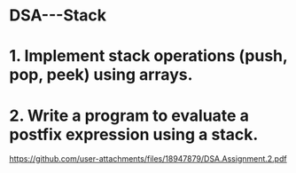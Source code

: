 # DSA---Stack

# 1. Implement stack operations (push, pop, peek) using arrays.
# 2. Write a program to evaluate a postfix expression using a stack.

https://github.com/user-attachments/files/18947879/DSA.Assignment.2.pdf
